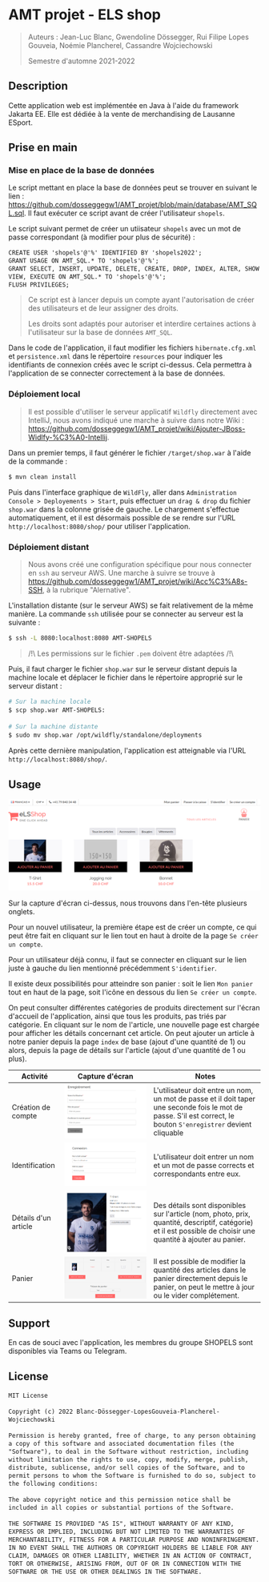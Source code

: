 # AMT projet - ELS shop

> Auteurs : Jean-Luc Blanc, Gwendoline Dössegger, Rui Filipe Lopes Gouveia, Noémie Plancherel, Cassandre Wojciechowski
>
> Semestre d'automne 2021-2022



## Description

Cette application web est implémentée en Java à l'aide du framework Jakarta EE. Elle est dédiée à la vente de merchandising de Lausanne ESport.



## Prise en main

### Mise en place de la base de données

Le script mettant en place la base de données peut se trouver en suivant le lien : https://github.com/dosseggegw1/AMT_projet/blob/main/database/AMT_SQL.sql. Il faut exécuter ce script avant de créer l'utilisateur `shopels`. 

Le script suivant permet de créer un utiisateur `shopels` avec un mot de passe correspondant (à modifier pour plus de sécurité) :

```mysql
CREATE USER 'shopels'@'%' IDENTIFIED BY 'shopels2022';
GRANT USAGE ON AMT_SQL.* TO 'shopels'@'%';
GRANT SELECT, INSERT, UPDATE, DELETE, CREATE, DROP, INDEX, ALTER, SHOW VIEW, EXECUTE ON AMT_SQL.* TO 'shopels'@'%'; 
FLUSH PRIVILEGES;
```

> Ce script est à lancer depuis un compte ayant l'autorisation de créer des utilisateurs et de leur assigner des droits. 
>
> Les droits sont adaptés pour autoriser et interdire certaines actions à l'utilisateur sur la base de données `AMT_SQL`. 

Dans le code de l'application, il faut modifier les fichiers `hibernate.cfg.xml` et `persistence.xml` dans le répertoire `resources` pour indiquer les identifiants de connexion créés avec le script ci-dessus. Cela permettra à l'application de se connecter correctement à la base de données.



### Déploiement local

> Il est possible d'utiliser le serveur applicatif `Wildfly` directement avec IntelliJ, nous avons indiqué une marche à suivre dans notre Wiki : https://github.com/dosseggegw1/AMT_projet/wiki/Ajouter-JBoss-Widlfy-%C3%A0-Intellij. 

Dans un premier temps, il faut générer le fichier `/target/shop.war` à l'aide de la commande :
```sh
$ mvn clean install
```
Puis dans l'interface graphique de `WildFly`, aller dans `Administration Console > Deployements > Start`, puis effectuer un `drag & drop` du fichier `shop.war` dans la colonne grisée de gauche. Le chargement s'effectue automatiquement, et il est désormais possible de se rendre sur l'URL `http://localhost:8080/shop/` pour utiliser l'application. 



### Déploiement distant

> Nous avons créé une configuration spécifique pour nous connecter en `ssh` au serveur AWS. Une marche à suivre se trouve à https://github.com/dosseggegw1/AMT_projet/wiki/Acc%C3%A8s-SSH, à la rubrique "Alernative". 

L'installation distante (sur le serveur AWS) se fait relativement de la même manière.  La commande `ssh` utilisée pour se connecter au serveur est la suivante :

```bash
$ ssh -L 8080:localhost:8080 AMT-SHOPELS
```

> /!\ Les permissions sur le fichier `.pem` doivent être adaptées /!\ 

Puis, il faut charger le fichier `shop.war` sur le serveur distant depuis la machine locale et déplacer le fichier dans le répertoire approprié sur le serveur distant :

```bash
# Sur la machine locale
$ scp shop.war AMT-SHOPELS:

# Sur la machine distante
$ sudo mv shop.war /opt/wildfly/standalone/deployments
```

Après cette dernière manipulation, l'application est atteignable via l'URL `http://localhost:8080/shop/`.



## Usage

![](img/AMT_screenshot_index.png)

Sur la capture d'écran ci-dessus, nous trouvons dans l'en-tête plusieurs onglets. 

Pour un nouvel utilisateur, la première étape est de créer un compte, ce qui peut être fait en cliquant sur le lien tout en haut à droite de la page `Se créer un compte`. 

Pour un utilisateur déjà connu, il faut se connecter en cliquant sur le lien juste à gauche du lien mentionné précédemment `S'identifier`. 

Il existe deux possibilités pour atteindre son panier : soit le lien `Mon panier` tout en haut de la page, soit l'icône en dessous du lien `Se créer un compte`. 

On peut consulter différentes catégories de produits directement sur l'écran d'accueil de l'application, ainsi que tous les produits, pas triés par catégorie. En cliquant sur le nom de l'article, une nouvelle page est chargée pour afficher les détails concernant cet article. On peut ajouter un article à notre panier depuis la page `index` de base (ajout d'une quantité de 1) ou alors, depuis la page de détails sur l'article (ajout d'une quantité de 1 ou plus). 

| Activité             | Capture d'écran                  | Notes                                                        |
| -------------------- | -------------------------------- | ------------------------------------------------------------ |
| Création de compte   | ![](img/AMT_creation-compte.png) | L'utilisateur doit entre un nom, un mot de passe et il doit taper une seconde fois le mot de passe. S'il est correct, le bouton `S'enregistrer` devient cliquable |
| Identification       | ![](img/AMT_identification.png)  | L'utilisateur doit entrer un nom et un mot de passe corrects et correspondants entre eux. |
| Détails d'un article | ![](img/AMT_product-detail.png)  | Des détails sont disponibles sur l'article (nom, photo, prix, quantité, descriptif, catégorie) et il est possible de choisir une quantité à ajouter au panier. |
| Panier               | ![](img/AMT_panier.png)          | Il est possible de modifier la quantité des articles dans le panier directement depuis le panier, on peut le mettre à jour ou le vider complétement. |



## Support

En cas de souci avec l'application, les membres du groupe SHOPELS sont disponibles via Teams ou Telegram. 



## License

```
MIT License

Copyright (c) 2022 Blanc-Dössegger-LopesGouveia-Plancherel-Wojciechowski

Permission is hereby granted, free of charge, to any person obtaining a copy of this software and associated documentation files (the "Software"), to deal in the Software without restriction, including without limitation the rights to use, copy, modify, merge, publish, distribute, sublicense, and/or sell copies of the Software, and to permit persons to whom the Software is furnished to do so, subject to the following conditions:

The above copyright notice and this permission notice shall be included in all copies or substantial portions of the Software.

THE SOFTWARE IS PROVIDED "AS IS", WITHOUT WARRANTY OF ANY KIND, EXPRESS OR IMPLIED, INCLUDING BUT NOT LIMITED TO THE WARRANTIES OF MERCHANTABILITY, FITNESS FOR A PARTICULAR PURPOSE AND NONINFRINGEMENT. IN NO EVENT SHALL THE AUTHORS OR COPYRIGHT HOLDERS BE LIABLE FOR ANY CLAIM, DAMAGES OR OTHER LIABILITY, WHETHER IN AN ACTION OF CONTRACT, TORT OR OTHERWISE, ARISING FROM, OUT OF OR IN CONNECTION WITH THE SOFTWARE OR THE USE OR OTHER DEALINGS IN THE SOFTWARE.
```

